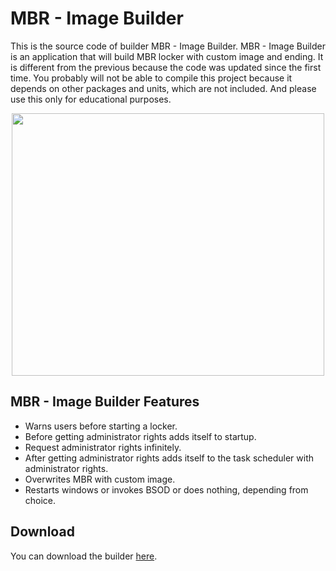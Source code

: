 # MBR - Image Builder

This is the source code of builder MBR - Image Builder. MBR - Image Builder is an application that will build MBR locker with custom image and ending. It is different from the previous because the code was updated since the first time. You probably will not be able to compile this project because it depends on other packages and units, which are not included. And please use this only for educational purposes.

<p align="center"><img width="500" height="420" src="https://i.imgur.com/x01manr.png"></p>

## MBR - Image Builder Features

- Warns users before starting a locker.
- Before getting administrator rights adds itself to startup.
- Request administrator rights infinitely.
- After getting administrator rights adds itself to the task scheduler with administrator rights.
- Overwrites MBR with custom image.
- Restarts windows or invokes BSOD or does nothing, depending from choice.

## Download

You can download the builder [here](https://github.com/serbinskis/delphi/raw/master/MBR%20-%20Image%20Builder/MBR_Image_Builder.exe).
